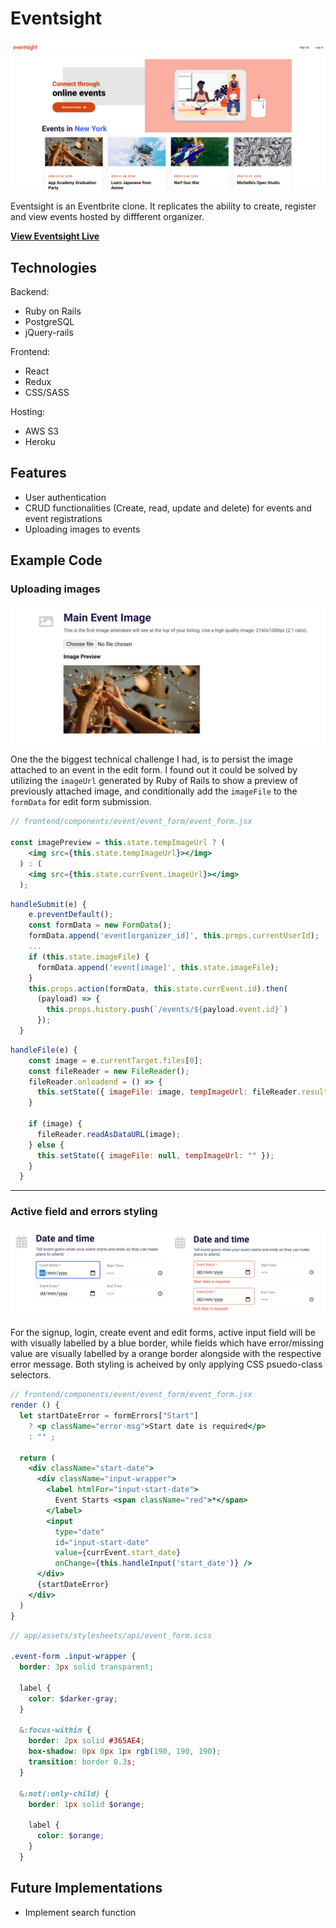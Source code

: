 # Eventsight

![splash](readme_images/readme_1.png)

Eventsight is an Eventbrite clone. It replicates the ability to create, register and view events hosted by diffferent organizer. 

[**View Eventsight Live**](https://eventsight.herokuapp.com/)

## Technologies

Backend:
- Ruby on Rails
- PostgreSQL
- jQuery-rails

Frontend:
- React
- Redux
- CSS/SASS

Hosting:
- AWS S3
- Heroku

## Features

- User authentication
- CRUD functionalities (Create, read, update and delete) for events and event registrations
- Uploading images to events

## Example Code

### Uploading images

![image upload](readme_images/readme_4.png)

One the the biggest technical challenge I had, is to persist the image attached to an event in the edit form. I found out it could be solved by utilizing the `imageUrl` generated by Ruby of Rails to show a preview of previously attached image, and conditionally add the `imageFile` to the `formData` for edit form submission.

```jsx
// frontend/components/event/event_form/event_form.jsx

const imagePreview = this.state.tempImageUrl ? (
    <img src={this.state.tempImageUrl}></img>
  ) : (
    <img src={this.state.currEvent.imageUrl}></img>
  );
```

```jsx
handleSubmit(e) {
    e.preventDefault();
    const formData = new FormData();
    formData.append('event[organizer_id]', this.props.currentUserId);
    ...
    if (this.state.imageFile) {
      formData.append('event[image]', this.state.imageFile);
    } 
    this.props.action(formData, this.state.currEvent.id).then(
      (payload) => {
        this.props.history.push(`/events/${payload.event.id}`)
      });
  }
```

```jsx
handleFile(e) {
    const image = e.currentTarget.files[0];
    const fileReader = new FileReader();
    fileReader.onloadend = () => {
      this.setState({ imageFile: image, tempImageUrl: fileReader.result })
    }

    if (image) {
      fileReader.readAsDataURL(image);
    } else {
      this.setState({ imageFile: null, tempImageUrl: "" });
    }
  }
```

---
### Active field and errors styling

![error rendering](readme_images/readme_5.png)

For the signup, login, create event and edit forms, active input field will be with visually labelled by a blue border, while fields which have error/missing value are visually labelled by a orange border alongside with the respective error message. Both styling is acheived by only applying CSS psuedo-class selectors.

```jsx
// frontend/components/event/event_form/event_form.jsx
render () {
  let startDateError = formErrors["Start"] 
    ? <p className="error-msg">Start date is required</p> 
    : "" ;
    
  return (
    <div className="start-date">
      <div className="input-wrapper">
        <label htmlFor="input-start-date">
          Event Starts <span className="red">*</span>
        </label>
        <input 
          type="date"
          id="input-start-date"
          value={currEvent.start_date}
          onChange={this.handleInput('start_date')} />
      </div>
      {startDateError}
    </div>
  )
}
```

```scss
// app/assets/stylesheets/api/event_form.scss

.event-form .input-wrapper {
  border: 3px solid transparent;

  label {
    color: $darker-gray;
  }

  &:focus-within {
    border: 2px solid #365AE4;
    box-shadow: 0px 0px 1px rgb(190, 190, 190);
    transition: border 0.3s;
  }

  &:not(:only-child) {
    border: 1px solid $orange;
  
    label {
      color: $orange;
    }
  }
```

## Future Implementations

- Implement search function